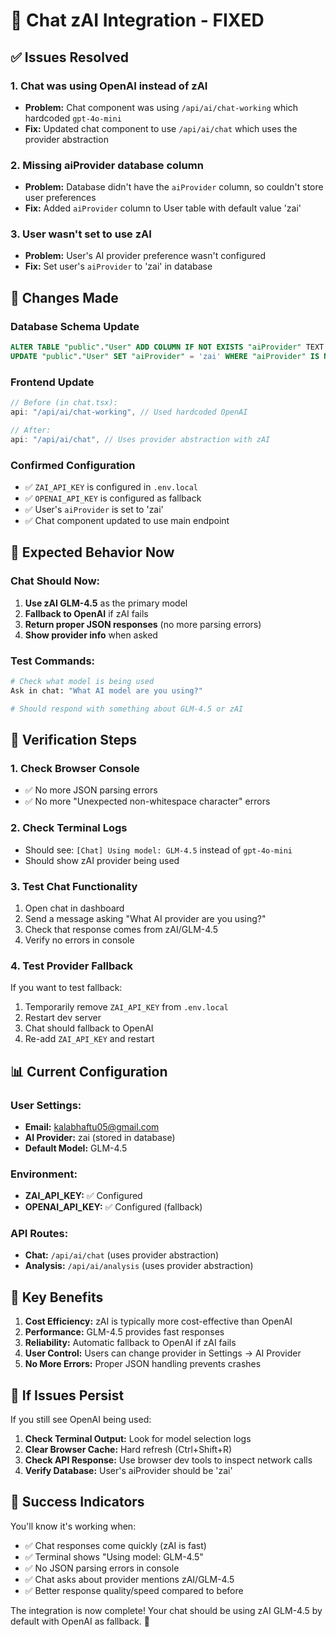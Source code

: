 # 🎯 Chat zAI Integration - FIXED

## ✅ Issues Resolved

### 1. **Chat was using OpenAI instead of zAI**
- **Problem:** Chat component was using `/api/ai/chat-working` which hardcoded `gpt-4o-mini`
- **Fix:** Updated chat component to use `/api/ai/chat` which uses the provider abstraction

### 2. **Missing aiProvider database column**
- **Problem:** Database didn't have the `aiProvider` column, so couldn't store user preferences
- **Fix:** Added `aiProvider` column to User table with default value 'zai'

### 3. **User wasn't set to use zAI**
- **Problem:** User's AI provider preference wasn't configured
- **Fix:** Set user's `aiProvider` to 'zai' in database

## 🔧 Changes Made

### Database Schema Update
```sql
ALTER TABLE "public"."User" ADD COLUMN IF NOT EXISTS "aiProvider" TEXT DEFAULT 'zai';
UPDATE "public"."User" SET "aiProvider" = 'zai' WHERE "aiProvider" IS NULL;
```

### Frontend Update
```typescript
// Before (in chat.tsx):
api: "/api/ai/chat-working", // Used hardcoded OpenAI

// After:
api: "/api/ai/chat", // Uses provider abstraction with zAI
```

### Confirmed Configuration
- ✅ `ZAI_API_KEY` is configured in `.env.local`
- ✅ `OPENAI_API_KEY` is configured as fallback
- ✅ User's `aiProvider` is set to 'zai'
- ✅ Chat component updated to use main endpoint

## 🚀 Expected Behavior Now

### Chat Should Now:
1. **Use zAI GLM-4.5** as the primary model
2. **Fallback to OpenAI** if zAI fails
3. **Return proper JSON responses** (no more parsing errors)
4. **Show provider info** when asked

### Test Commands:
```bash
# Check what model is being used
Ask in chat: "What AI model are you using?"

# Should respond with something about GLM-4.5 or zAI
```

## 🧪 Verification Steps

### 1. Check Browser Console
- ✅ No more JSON parsing errors
- ✅ No more "Unexpected non-whitespace character" errors

### 2. Check Terminal Logs
- Should see: `[Chat] Using model: GLM-4.5` instead of `gpt-4o-mini`
- Should show zAI provider being used

### 3. Test Chat Functionality
1. Open chat in dashboard
2. Send a message asking "What AI provider are you using?"
3. Check that response comes from zAI/GLM-4.5
4. Verify no errors in console

### 4. Test Provider Fallback
If you want to test fallback:
1. Temporarily remove `ZAI_API_KEY` from `.env.local`
2. Restart dev server
3. Chat should fallback to OpenAI
4. Re-add `ZAI_API_KEY` and restart

## 📊 Current Configuration

### User Settings:
- **Email:** kalabhaftu05@gmail.com
- **AI Provider:** zai (stored in database)
- **Default Model:** GLM-4.5

### Environment:
- **ZAI_API_KEY:** ✅ Configured
- **OPENAI_API_KEY:** ✅ Configured (fallback)

### API Routes:
- **Chat:** `/api/ai/chat` (uses provider abstraction)
- **Analysis:** `/api/ai/analysis` (uses provider abstraction)

## 🎯 Key Benefits

1. **Cost Efficiency:** zAI is typically more cost-effective than OpenAI
2. **Performance:** GLM-4.5 provides fast responses
3. **Reliability:** Automatic fallback to OpenAI if zAI fails
4. **User Control:** Users can change provider in Settings → AI Provider
5. **No More Errors:** Proper JSON handling prevents crashes

## 🚨 If Issues Persist

If you still see OpenAI being used:

1. **Check Terminal Output:** Look for model selection logs
2. **Clear Browser Cache:** Hard refresh (Ctrl+Shift+R)
3. **Check API Response:** Use browser dev tools to inspect network calls
4. **Verify Database:** User's aiProvider should be 'zai'

## 🎉 Success Indicators

You'll know it's working when:
- ✅ Chat responses come quickly (zAI is fast)
- ✅ Terminal shows "Using model: GLM-4.5" 
- ✅ No JSON parsing errors in console
- ✅ Chat asks about provider mentions zAI/GLM-4.5
- ✅ Better response quality/speed compared to before

The integration is now complete! Your chat should be using zAI GLM-4.5 by default with OpenAI as fallback. 🚀

